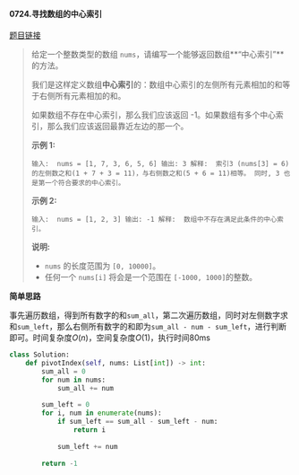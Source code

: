 #### 0724.寻找数组的中心索引


[题目链接](https://leetcode-cn.com/problems/find-pivot-index)


> 给定一个整数类型的数组 `nums`，请编写一个能够返回数组**“中心索引”**的方法。
>
> 我们是这样定义数组**中心索引**的：数组中心索引的左侧所有元素相加的和等于右侧所有元素相加的和。
>
> 如果数组不存在中心索引，那么我们应该返回 -1。如果数组有多个中心索引，那么我们应该返回最靠近左边的那一个。
>
> **示例 1:**
>
> `
> 输入: 
> nums = [1, 7, 3, 6, 5, 6]
> 输出: 3
> 解释: 
> 索引3 (nums[3] = 6) 的左侧数之和(1 + 7 + 3 = 11)，与右侧数之和(5 + 6 = 11)相等。
> 同时, 3 也是第一个符合要求的中心索引。
> `
>
> **示例 2:**
>
> `
> 输入: 
> nums = [1, 2, 3]
> 输出: -1
> 解释: 
> 数组中不存在满足此条件的中心索引。
> `
>
> **说明:**
>
> - `nums` 的长度范围为 `[0, 10000]`。
> - 任何一个 `nums[i]` 将会是一个范围在 `[-1000, 1000]`的整数。

**简单思路**

事先遍历数组，得到所有数字的和`sum_all`，第二次遍历数组，同时对左侧数字求和`sum_left`，那么右侧所有数字的和即为`sum_all - num - sum_left`，进行判断即可。时间复杂度$O(n)$，空间复杂度$O(1)$，执行时间80ms

```python
class Solution:
    def pivotIndex(self, nums: List[int]) -> int:
        sum_all = 0
        for num in nums:
            sum_all += num
        
        sum_left = 0
        for i, num in enumerate(nums):
            if sum_left == sum_all - sum_left - num:
                return i
            
            sum_left += num
        
        return -1
```

